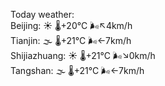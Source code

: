 Today weather:  
Beijing: ☀️ 🌡️+20°C 🌬️↖4km/h  
Tianjin: 🌫  🌡️+21°C 🌬️←7km/h  
Shijiazhuang: ☀️ 🌡️+21°C 🌬️↘0km/h  
Tangshan: 🌫  🌡️+21°C 🌬️←7km/h  
